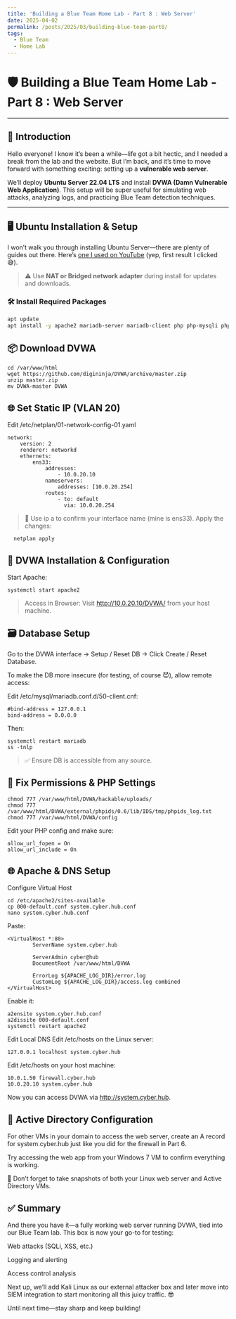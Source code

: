 ```yaml
---
title: 'Building a Blue Team Home Lab - Part 8 : Web Server'
date: 2025-04-02
permalink: /posts/2025/03/building-blue-team-part8/
tags:
  - Blue Team
  - Home Lab
---
```




# 🛡️ Building a Blue Team Home Lab - Part 8 : Web Server

---

## 👋 Introduction

Hello everyone! I know it’s been a while—life got a bit hectic, and I needed a break from the lab and the website. But I’m back, and it’s time to move forward with something exciting: setting up a **vulnerable web server**.

We’ll deploy **Ubuntu Server 22.04 LTS** and install **DVWA (Damn Vulnerable Web Application)**. This setup will be super useful for simulating web attacks, analyzing logs, and practicing Blue Team detection techniques.

---

## 🖥️ Ubuntu Installation & Setup

I won’t walk you through installing Ubuntu Server—there are plenty of guides out there. Here’s [one I used on YouTube](https://www.youtube.com) (yep, first result I clicked 😅).

> ⚠️ Use **NAT or Bridged network adapter** during install for updates and downloads.

### 🛠️ Install Required Packages

```bash
apt update
apt install -y apache2 mariadb-server mariadb-client php php-mysqli php-gd libapache2-mod-php nano unzip fping
```

## 📦 Download DVWA
```
cd /var/www/html
wget https://github.com/digininja/DVWA/archive/master.zip
unzip master.zip
mv DVWA-master DVWA
```

## 🌐 Set Static IP (VLAN 20)
Edit /etc/netplan/01-network-config-01.yaml
```
network:
    version: 2
    renderer: networkd
    ethernets:
        ens33:
            addresses:
                - 10.0.20.10
            nameservers:
                addresses: [10.0.20.254]
            routes:
                - to: default
                  via: 10.0.20.254

```
>🧠 Use ip a to confirm your interface name (mine is ens33).
Apply the changes:
```
  netplan apply

```
## 🧩 DVWA Installation & Configuration
Start Apache:
```
systemctl start apache2
```
>Access in Browser:
>Visit http://10.0.20.10/DVWA/ from your host machine.

## 🗃️ Database Setup
Go to the DVWA interface → Setup / Reset DB → Click Create / Reset Database.

To make the DB more insecure (for testing, of course 😈), allow remote access:

Edit /etc/mysql/mariadb.conf.d/50-client.cnf:
```
#bind-address = 127.0.0.1
bind-address = 0.0.0.0
```
Then:
```
systemctl restart mariadb
ss -tnlp
```
> ✅ Ensure DB is accessible from any source.

## 🔐 Fix Permissions & PHP Settings

```
chmod 777 /var/www/html/DVWA/hackable/uploads/
chmod 777 /var/www/html/DVWA/external/phpids/0.6/lib/IDS/tmp/phpids_log.txt
chmod 777 /var/www/html/DVWA/config
```
Edit your PHP config and make sure:

```
allow_url_fopen = On
allow_url_include = On
```

## 🌐 Apache & DNS Setup
Configure Virtual Host
```
cd /etc/apache2/sites-available
cp 000-default.conf system.cyber.hub.conf
nano system.cyber.hub.conf
```
Paste:

```
<VirtualHost *:80>
        ServerName system.cyber.hub

        ServerAdmin cyber@hub
        DocumentRoot /var/www/html/DVWA

        ErrorLog ${APACHE_LOG_DIR}/error.log
        CustomLog ${APACHE_LOG_DIR}/access.log combined
</VirtualHost>
```
Enable it:
```
a2ensite system.cyber.hub.conf
a2dissite 000-default.conf
systemctl restart apache2
```

Edit Local DNS
Edit /etc/hosts on the Linux server:
```
127.0.0.1 localhost system.cyber.hub
```
Edit /etc/hosts on your host machine:
```
10.0.1.50 firewall.cyber.hub
10.0.20.10 system.cyber.hub
```
Now you can access DVWA via http://system.cyber.hub.

## 📡 Active Directory Configuration
For other VMs in your domain to access the web server, create an A record for system.cyber.hub just like you did for the firewall in Part 6.

Try accessing the web app from your Windows 7 VM to confirm everything is working.

💾 Don’t forget to take snapshots of both your Linux web server and Active Directory VMs.

## ✅ Summary
And there you have it—a fully working web server running DVWA, tied into our Blue Team lab. This box is now your go-to for testing:

Web attacks (SQLi, XSS, etc.)

Logging and alerting

Access control analysis

Next up, we’ll add Kali Linux as our external attacker box and later move into SIEM integration to start monitoring all this juicy traffic. 😎

Until next time—stay sharp and keep building!
